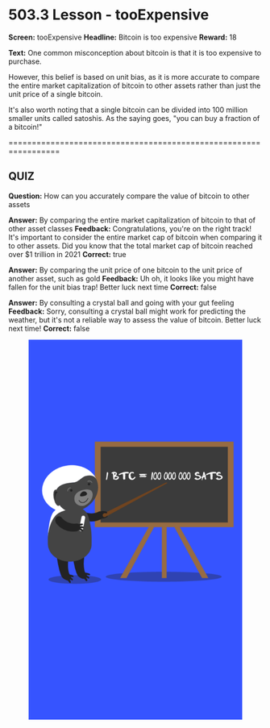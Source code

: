 # 503.3 Lesson - tooExpensive

**Screen:** tooExpensive
**Headline:** Bitcoin is too expensive
**Reward:** 18

**Text:** One common misconception about bitcoin is that it is too expensive to purchase.

However, this belief is based on unit bias, as it is more accurate to compare the entire market capitalization of bitcoin to other assets rather than just the unit price of a single bitcoin.

It&#x27;s also worth noting that a single bitcoin can be divided into 100 million smaller units called satoshis. As the saying goes, &quot;you can buy a fraction of a bitcoin!&quot;


=================================================================

## QUIZ

**Question:** How can you accurately compare the value of bitcoin to other assets

**Answer:** By comparing the entire market capitalization of bitcoin to that of other asset classes
**Feedback:** Congratulations, you&#x27;re on the right track! It&#x27;s important to consider the entire market cap of bitcoin when comparing it to other assets. Did you know that the total market cap of bitcoin reached over $1 trillion in 2021
**Correct:** true

**Answer:** By comparing the unit price of one bitcoin to the unit price of another asset, such as gold
**Feedback:** Uh oh, it looks like you might have fallen for the unit bias trap! Better luck next time
**Correct:** false

**Answer:** By consulting a crystal ball and going with your gut feeling
**Feedback:** Sorry, consulting a crystal ball might work for predicting the weather, but it&#x27;s not a reliable way to assess the value of bitcoin. Better luck next time!
**Correct:** false


<figure><img src="../.gitbook/assets/503-03.png" alt=""><figcaption></figcaption></figure>

